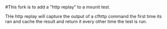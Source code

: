 #This fork is to add a "http replay" to a mxunit test.

THe http replay will capture the output of a cfhttp command the first time its ran and cache the result and return it every other time the test is run.